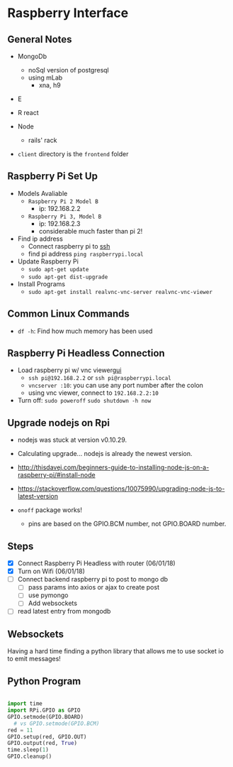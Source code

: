 # Raspberry Interface

## General Notes

+ MongoDb
  + noSql version of postgresql
  + using mLab
    + xna, h9
+ E
+ R react
+ Node
  + rails' rack

+ `client` directory is the `frontend` folder

## Raspberry Pi Set Up

+ Models Avaliable
  + `Raspberry Pi 2 Model B`
    + ip: 192.168.2.2
  + `Raspberry Pi 3, Model B`
    + ip: 192.168.2.3
    + considerable much faster than pi 2!
+ Find ip address
  + Connect raspberry pi to [ssh][connect-ssh]
  + find pi address `ping raspberrypi.local`
+ Update Raspberry Pi
  + `sudo apt-get update`
  + `sudo apt-get dist-upgrade`
+ Install Programs
  + `sudo apt-get install realvnc-vnc-server realvnc-vnc-viewer`

## Common Linux Commands
+ `df -h`: Find how much memory has been used

## Raspberry Pi Headless Connection

+ Load raspberry pi w/ vnc viewer[gui]
  + `ssh pi@192.168.2.2` or `ssh pi@raspberrypi.local`
  + `vncserver :10`: you can use any port number after the colon
  + using vnc viewer, connect to `192.168.2.2:10`
+ Turn off:
  `sudo poweroff`
  `sudo shutdown -h now`

## Upgrade nodejs on Rpi

+ nodejs was stuck at version v0.10.29.
+ Calculating upgrade... nodejs is already the newest version.
+ http://thisdavej.com/beginners-guide-to-installing-node-js-on-a-raspberry-pi/#install-node
+ https://stackoverflow.com/questions/10075990/upgrading-node-js-to-latest-version

+ `onoff` package works!
  + pins are based on the GPIO.BCM number, not GPIO.BOARD number.
  
## Steps

- [x] Connect Raspberry Pi Headless with router (06/01/18)
- [x] Turn on Wifi (06/01/18)
- [ ] Connect backend raspberry pi to post to mongo db
  - [ ] pass params into axios or ajax to create post
  - [ ] use pymongo
  - [ ] Add websockets
- [ ] read latest entry from mongodb

## Websockets
Having a hard time finding a python library that allows me to use socket io to emit messages!

## Python Program

```python

import time 
import RPi.GPIO as GPIO
GPIO.setmode(GPIO.BOARD) 
  # vs GPIO.setmode(GPIO.BCM)
red = 11
GPIO.setup(red, GPIO.OUT)
GPIO.output(red, True)
time.sleep(1)
GPIO.cleanup()

```

[connect-ssh]:https://medium.com/@tzhenghao/how-to-ssh-into-your-raspberry-pi-with-a-mac-and-ethernet-cable-636a197d055
[gui]:https://www.raspberrypi.org/documentation/remote-access/vnc/README.md

